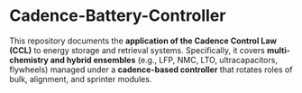 # Cadence-Battery-Controller
This repository documents the **application of the Cadence Control Law (CCL)** to energy storage and retrieval systems.   Specifically, it covers **multi-chemistry and hybrid ensembles** (e.g., LFP, NMC, LTO, ultracapacitors, flywheels) managed under a **cadence-based controller** that rotates roles of bulk, alignment, and sprinter modules.
